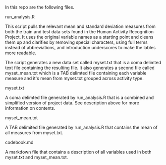In this repo are the following files.

run_analysis.R

This script pulls the relevant mean and standard deviation measures from both the train and test data sets found in the Human
Activity Recognition Project.  It uses the original variable names as a starting point and cleans them up and clarifies by 
removing special characters, using full terms instead of abbreviations, and introduction underscores to make the lables more readable.

The script generates a new data set called myset.txt that is a coma delimted text file containing the resulting file.  It also generates
a second file called myset_mean.txt which is a TAB delimted file containing each variable measure and it's mean from myset.txt grouped across activity type.

myset.txt

A coma delimted file generated by run_analysis.R that is a combined and simplified version of project data.  See description above for 
more information on contents.

myset_mean.txt

A TAB delimited file generated by run_analysis.R that contains the mean of all measures from myset.txt.

codebook.md

A markdown file that contains a description of all variables used in both myset.txt and myset_mean.txt.
